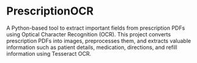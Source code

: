 # PrescriptionOCR
A Python-based tool to extract important fields from prescription PDFs using Optical Character Recognition (OCR). This project converts prescription PDFs into images, preprocesses them, and extracts valuable information such as patient details, medication, directions, and refill information using Tesseract OCR.
